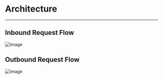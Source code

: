 # Architecture
---
## Inbound Request Flow
![Image](https://raw.githubusercontent.com/jun06t/terraform-sample/master/private-subnet/images/inbound.png)

## Outbound Request Flow
![Image](https://raw.githubusercontent.com/jun06t/terraform-sample/master/private-subnet/images/outbound.png)

